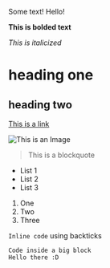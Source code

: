 Some text! Hello!

__This is bolded text__

*This is italicized*

# heading one
## heading two
[This is a link](https://youtu.be/dQw4w9WgXcQ)

![This is an Image](https://images.unsplash.com/photo-1567990989224-6441e1483ac8?ixlib=rb-1.2.1&ixid=MnwxMjA3fDB8MHxzZWFyY2h8MXx8aGliaXNjdXN8ZW58MHx8MHx8&w=1000&q=80)
> This is a blockquote
* List 1
* List 2
* List 3
1. One
2. Two
3. Three

`Inline code` using backticks

``` 
Code inside a big block
Hello there :D
```
